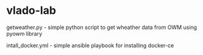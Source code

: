 # vlado-lab
getweather.py - simple python script to get wheather data from OWM using pyowm library

intall_docker.yml - simple ansible playbook for installing docker-ce
